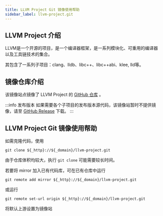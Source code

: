 ```yaml
---
title: LLVM Project Git 镜像使用帮助
sidebar_label: llvm-project.git
---
```



## LLVM Project 介绍

LLVM是一个开源的项目，是一个编译器框架，是一系列模块化、可重用的编译器以及工具链技术的集合。

其包含了一系列子项目：clang、lldb、libc++、libc++abi、klee, lld等。


## 镜像仓库介绍

该镜像站点镜像了 LLVM Project 的 [GitHub 仓库](https://github.com/llvm/llvm-project.git) 。

:::info 发布版本
如果需要各个子项目的发布版本源代码，该镜像站暂时不提供镜像，请至 [GitHub Release](https://github.com/llvm/llvm-project/releases) 下载。
:::

## LLVM Project Git 镜像使用帮助

如需克隆代码，使用

```shell varcode
git clone ${_http}://${_domain}/llvm-project.git
```

由于仓库体积均较大，执行 `git clone` 可能需要较长时间。

若要将 mirror 加入已有代码库，可在已有仓库中运行

```shell varcode
git remote add mirror ${_http}://${_domain}/llvm-project.git
```

或运行

```shell varcode
git remote set-url origin ${_http}://${_domain}/llvm-project.git
```

将默认上游设置为镜像站
